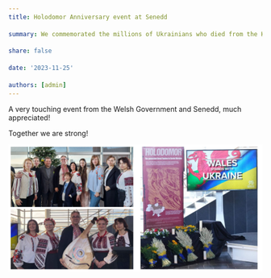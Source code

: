 ```yaml
---
title: Holodomor Anniversary event at Senedd 

summary: We commemorated the millions of Ukrainians who died from the Holodomor—Stalin's genocide of Ukrainian nation.

share: false

date: '2023-11-25' 

authors: [admin]
---
```


A very touching event from the Welsh Government and Senedd, much appreciated!

Together we are strong!

 

<div style="margin-top: 0; text-align: center;"><img src="HC-1.jpg" alt="HolodomorEventAtCardiff1" width="50%" style="display: inline; margin-top: 0;"/><img src="HC-2.jpg" alt="HolodomorEventAtCardiff2" width="50%" style="display: inline; margin-top: 0;"/></div>
